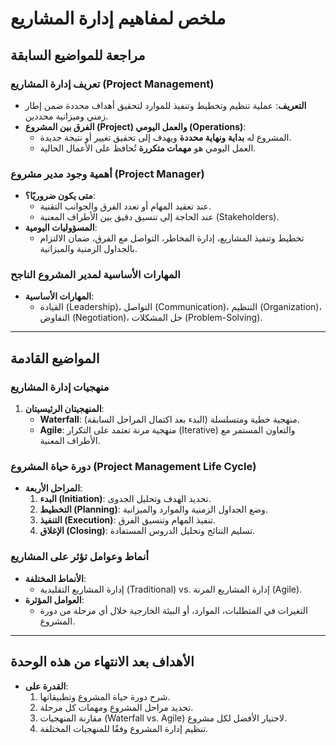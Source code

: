 
# ملخص لمفاهيم إدارة المشاريع

## مراجعة للمواضيع السابقة
### تعريف إدارة المشاريع (Project Management)
- **التعريف**: عملية تنظيم وتخطيط وتنفيذ للموارد لتحقيق أهداف محددة ضمن إطار زمني وميزانية محددين.
- **الفرق بين المشروع (Project) والعمل اليومي (Operations)**:
  - المشروع له **بداية ونهاية محددة** ويهدف إلى تحقيق تغيير أو نتيجة جديدة.
  - العمل اليومي هو **مهمات متكررة** تُحافظ على الأعمال الحالية.

### أهمية وجود مدير مشروع (Project Manager)
- **متى يكون ضروريًا؟**:
  - عند تعقيد المهام أو تعدد الفرق والجوانب التقنية.
  - عند الحاجة إلى تنسيق دقيق بين الأطراف المعنية (Stakeholders).
- **المسؤوليات اليومية**:
  - تخطيط وتنفيذ المشاريع، إدارة المخاطر، التواصل مع الفرق، ضمان الالتزام بالجداول الزمنية والميزانية.

### المهارات الأساسية لمدير المشروع الناجح
- **المهارات الأساسية**:
  - القيادة (Leadership)، التواصل (Communication)، التنظيم (Organization)، التفاوض (Negotiation)، حل المشكلات (Problem-Solving).

---

## المواضيع القادمة
### منهجيات إدارة المشاريع
1. **المنهجيتان الرئيسيتان**:
   - **Waterfall**: منهجية خطية ومتسلسلة (البدء بعد اكتمال المراحل السابقة).
   - **Agile**: منهجية مرنة تعتمد على التكرار (Iterative) والتعاون المستمر مع الأطراف المعنية.

### دورة حياة المشروع (Project Management Life Cycle)
- **المراحل الأربعة**:
  1. **البدء (Initiation)**: تحديد الهدف وتحليل الجدوى.
  2. **التخطيط (Planning)**: وضع الجداول الزمنية والموارد والميزانية.
  3. **التنفيذ (Execution)**: تنفيذ المهام وتنسيق الفرق.
  4. **الإغلاق (Closing)**: تسليم النتائج وتحليل الدروس المستفادة.

### أنماط وعوامل تؤثر على المشاريع
- **الأنماط المختلفة**:
  - إدارة المشاريع التقليدية (Traditional) vs. إدارة المشاريع المرنة (Agile).
- **العوامل المؤثرة**:
  - التغيرات في المتطلبات، الموارد، أو البيئة الخارجية خلال أي مرحلة من دورة المشروع.

---

## الأهداف بعد الانتهاء من هذه الوحدة
- **القدرة على**:
  1. شرح دورة حياة المشروع وتطبيقاتها.
  2. تحديد مراحل المشروع ومهمات كل مرحلة.
  3. مقارنة المنهجيات (Waterfall vs. Agile) لاختيار الأفضل لكل مشروع.
  4. تنظيم إدارة المشروع وفقًا للمنهجيات المختلفة.
